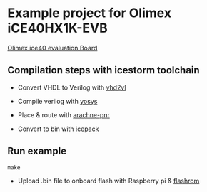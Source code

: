 # Example project for Olimex iCE40HX1K-EVB

[Olimex ice40 evaluation Board](https://www.olimex.com/Products/FPGA/iCE40/iCE40HX1K-EVB/open-source-hardware)

## Compilation steps with icestorm toolchain
- Convert VHDL to Verilog with [vhd2vl](https://github.com/ldoolitt/vhd2vl)

- Compile verilog with [yosys](https://github.com/YosysHQ/yosys)

- Place & route with [arachne-pnr](https://github.com/cseed/arachne-pnr)

- Convert to bin with [icepack](https://github.com/cliffordwolf/icestorm)


## Run example
```
make
```

- Upload .bin file to onboard flash with Raspberry pi & [flashrom](https://www.olimex.com/wiki/ICE40HX1K-EVB#Iceprog_with_Raspberry_PI)